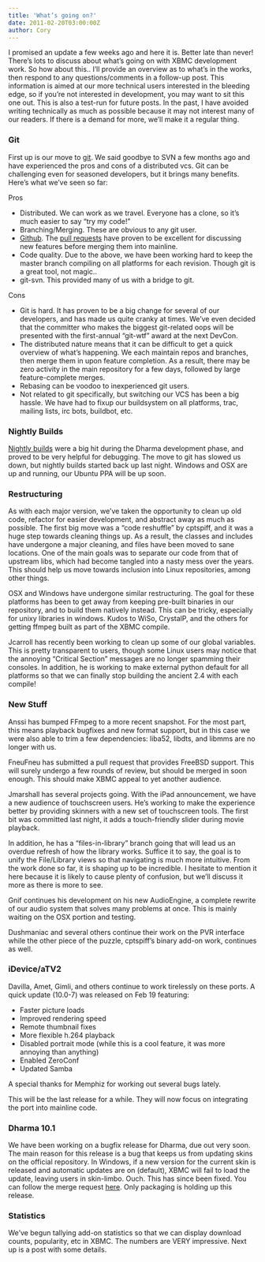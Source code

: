```yaml
---
title: 'What’s going on?'
date: 2011-02-20T03:00:00Z
author: Cory
---
```

I promised an update a few weeks ago and here it is. Better late than never! There’s lots to discuss about what’s going on with XBMC development work. So how about this.. I’ll provide an overview as to what’s in the works, then respond to any questions/comments in a follow-up post. This information is aimed at our more technical users interested in the bleeding edge, so if you’re not interested in development, you may want to sit this one out. This is also a test-run for future posts. In the past, I have avoided writing technically as much as possible because it may not interest many of our readers. If there is a demand for more, we’ll make it a regular thing.  


 ### Git

 First up is our move to [git](https://en.wikipedia.org/wiki/Git_%28software%29). We said goodbye to SVN a few months ago and have experienced the pros and cons of a distributed vcs. Git can be challenging even for seasoned developers, but it brings many benefits. Here’s what we’ve seen so far:

 Pros

 
 * Distributed. We can work as we travel. Everyone has a clone, so it’s much easier to say “try my code!”
 * Branching/Merging. These are obvious to any git user.
 * [Github](https://github.com/xbmc/xbmc). The [pull requests](https://github.com/xbmc/xbmc/pulls) have proven to be excellent for discussing new features before merging them into mainline.
 * Code quality. Due to the above, we have been working hard to keep the master branch compiling on all platforms for each revision. Though git is a great tool, not magic..
 * git-svn. This provided many of us with a bridge to git.
 
 Cons

 
 * Git is hard. It has proven to be a big change for several of our developers, and has made us quite cranky at times. We’ve even decided that the committer who makes the biggest git-related oops will be presented with the first-annual “git-wtf” award at the next DevCon.
 * The distributed nature means that it can be difficult to get a quick overview of what’s happening. We each maintain repos and branches, then merge them in upon feature completion. As a result, there may be zero activity in the main repository for a few days, followed by large feature-complete merges.
 * Rebasing can be voodoo to inexperienced git users.
 * Not related to git specifically, but switching our VCS has been a big hassle. We have had to fixup our buildsystem on all platforms, trac, mailing lists, irc bots, buildbot, etc.
 
 ### Nightly Builds

 [Nightly builds](http://mirrors.xbmc.org/nightlies/) were a big hit during the Dharma development phase, and proved to be very helpful for debugging. The move to git has slowed us down, but nightly builds started back up last night. Windows and OSX are up and running, our Ubuntu PPA will be up soon.

 ### Restructuring

 As with each major version, we’ve taken the opportunity to clean up old code, refactor for easier development, and abstract away as much as possible. The first big move was a “code reshuffle” by cptspiff, and it was a huge step towards cleaning things up. As a result, the classes and includes have undergone a major cleaning, and files have been moved to sane locations. One of the main goals was to separate our code from that of upstream libs, which had become tangled into a nasty mess over the years. This should help us move towards inclusion into Linux repositories, among other things.

 OSX and Windows have undergone similar restructuring. The goal for these platforms has been to get away from keeping pre-built binaries in our repository, and to build them natively instead. This can be tricky, especially for unixy libraries in windows. Kudos to WiSo, CrystalP, and the others for getting ffmpeg built as part of the XBMC compile.

 Jcarroll has recently been working to clean up some of our global variables. This is pretty transparent to users, though some Linux users may notice that the annoying “Critical Section” messages are no longer spamming their consoles. In addition, he is working to make external python default for all platforms so that we can finally stop building the ancient 2.4 with each compile!

 ### New Stuff

 Anssi has bumped FFmpeg to a more recent snapshot. For the most part, this means playback bugfixes and new format support, but in this case we were also able to trim a few dependencies: liba52, libdts, and libmms are no longer with us.

 FneuFneu has submitted a pull request that provides FreeBSD support. This will surely undergo a few rounds of review, but should be merged in soon enough. This should make XBMC appeal to yet another audience.

 Jmarshall has several projects going. With the iPad announcement, we have a new audience of touchscreen users. He’s working to make the experience better by providing skinners with a new set of touchscreen tools. The first bit was committed last night, it adds a touch-friendly slider during movie playback.

 In addition, he has a “files-in-library” branch going that will lead us an overdue refresh of how the library works. Suffice it to say, the goal is to unify the File/Library views so that navigating is much more intuitive. From the work done so far, it is shaping up to be incredible. I hesitate to mention it here because it is likely to cause plenty of confusion, but we’ll discuss it more as there is more to see.

 Gnif continues his development on his new AudioEngine, a complete rewrite of our audio system that solves many problems at once. This is mainly waiting on the OSX portion and testing.

 Dushmaniac and several others continue their work on the PVR interface while the other piece of the puzzle, cptspiff’s binary add-on work, continues as well.

 ### iDevice/aTV2

 Davilla, Amet, Gimli, and others continue to work tirelessly on these ports. A quick update (10.0-7) was released on Feb 19 featuring:

 
 * Faster picture loads
 * Improved rendering speed
 * Remote thumbnail fixes
 * More flexible h.264 playback
 * Disabled portrait mode (while this is a cool feature, it was more annoying than anything)
 * Enabled ZeroConf
 * Updated Samba
 
 A special thanks for Memphiz for working out several bugs lately.

 This will be the last release for a while. They will now focus on integrating the port into mainline code.

 ### Dharma 10.1

 We have been working on a bugfix release for Dharma, due out very soon. The main reason for this release is a bug that keeps us from updating skins on the official repository. In Windows, if a new version for the current skin is released and automatic updates are on (default), XBMC will fail to load the update, leaving users in skin-limbo. Ouch. This has since been fixed. You can follow the merge request [here](https://github.com/xbmc/xbmc/pull/41). Only packaging is holding up this release.

 ### Statistics

 We’ve begun tallying add-on statistics so that we can display download counts, popularity, etc in XBMC. The numbers are VERY impressive. Next up is a post with some details.

 